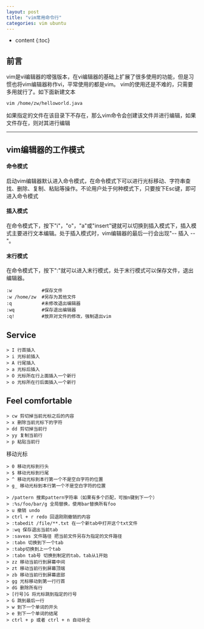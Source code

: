 ```yaml
---
layout: post
title: "vim常用命令行"
categories: vim ubuntu
---
```


* content
{:toc}

## 前言

vim是vi编辑器的增强版本，在vi编辑器的基础上扩展了很多使用的功能，但是习惯也将vim编辑器称作vi，平常使用的都是vim。
vim的使用还是不难的，只需要多用就行了。如下面新建文本

    vim /home/zw/helloworld.java

如果指定的文件在该目录下不存在，那么vim命令会创建该文件并进行编辑，如果文件存在，则对其进行编辑

---

## vim编辑器的工作模式

#### 命令模式

启动vim编辑器默认进入命令模式，在命令模式下可以进行光标移动、字符串查找、删除、复制、粘贴等操作。不论用户处于何种模式下，只要按下Esc键，即可进入命令模式

#### 插入模式

在命令模式下，按下"i"，"o"，"a"或"insert"键就可以切换到插入模式下，插入模式主要进行文本编辑。处于插入模式时，vim编辑器的最后一行会出现"-- 插入 --"。

#### 末行模式

在命令模式下，按下":"就可以进入末行模式，处于末行模式可以保存文件，退出编辑器。

    :w           #保存文件
    :w /home/zw  #另存为其他文件
    :q           #未修改退出编辑器
    :wq          #保存退出编辑器
    :q!          #放弃对文件的修改，强制退出vim


## Service

	> I 行首插入
	> i 光标前插入
	> A 行尾插入
	> a 光标后插入
	> O 光标所在行上面插入一个新行
	> o 光标所在行后面插入一个新行

## Feel comfortable

	> cw 剪切掉当前光标之后的内容
	> x 删除当前光标下的字符
	> dd 剪切掉当前行
	> yy 复制当前行
	> p 粘贴当前行

移动光标

	> 0 移动光标到行头
	> $ 移动光标到行尾
	> ^ 移动光标到本行第一个不是空白字符的位置
	> g_ 移动光标到本行第一个不是空白字符的位置

	> /pattern 搜索pattern字符串（如果有多个匹配，可按n键到下一个）
	> :%s/foo/bar/g 全局替换，使用bar替换所有foo
	> u 撤销 undo
	> ctrl + r redo 回退刚刚撤销的内容
	> :tabedit /file/**.txt 在一个新tab中打开这个txt文件
	> :wq 保存退出当前tab
	> :saveas 文件路径 把当前文件另存为指定的文件路径
	> :tabn 切换到下一个tab
	> :tabp切换到上一个tab
	> :tabn tab号 切换到制定的tab，tab从1开始
	> zz 移动当前行到屏幕中间
	> zt 移动当前行到屏幕顶端
	> zb 移动当前行到屏幕底部
	> gg 光标移动到第一行行首
	> dG 删除所有行
	> [行号]G 将光标跳到指定的行号
	> G 跳到最后一行
	> w 到下一个单词的开头
	> e 到下一个单词的结尾
	> ctrl + p 或者 ctrl + n 自动补全
